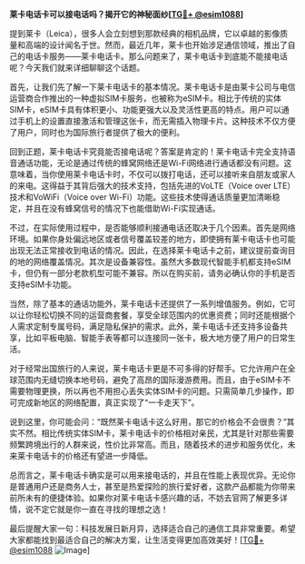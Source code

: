 **莱卡电话卡可以接电话吗？揭开它的神秘面纱[[TG💪+ @esim1088](https://t.me/s/esim1088)]**

提到莱卡（Leica），很多人会立刻想到那款经典的相机品牌，它以卓越的影像质量和高端的设计闻名于世。然而，最近几年，莱卡也开始涉足通信领域，推出了自己的电话卡服务——莱卡电话卡。那么问题来了，莱卡电话卡到底能不能接电话呢？今天我们就来详细聊聊这个话题。

首先，让我们先了解一下莱卡电话卡的基本情况。莱卡电话卡是由莱卡公司与电信运营商合作推出的一种虚拟SIM卡服务，也被称为eSIM卡。相比于传统的实体SIM卡，eSIM卡具有体积更小、功能更强大以及灵活性更高的特点。用户可以通过手机上的设置直接激活和管理这张卡，而无需插入物理卡片。这种技术不仅方便了用户，同时也为国际旅行者提供了极大的便利。

回到正题，莱卡电话卡究竟能否接电话呢？答案是肯定的！莱卡电话卡完全支持语音通话功能，无论是通过传统的蜂窝网络还是Wi-Fi网络进行通话都没有问题。这意味着，当你使用莱卡电话卡时，不仅可以拨打电话，还可以接听来自朋友或家人的来电。这得益于其背后强大的技术支持，包括先进的VoLTE（Voice over LTE）技术和VoWiFi（Voice over Wi-Fi）功能。这些技术使得通话质量更加清晰稳定，并且在没有蜂窝信号的情况下也能借助Wi-Fi实现通话。

不过，在实际使用过程中，是否能够顺利接通电话还取决于几个因素。首先是网络环境。如果你身处偏远地区或者信号覆盖较差的地方，即使拥有莱卡电话卡也可能出现无法正常接收到电话的情况。因此，在选择莱卡电话卡之前，建议提前查询目的地的网络覆盖情况。其次是设备兼容性。虽然大多数现代智能手机都支持eSIM卡，但仍有一部分老款机型可能不兼容。所以在购买前，请务必确认你的手机是否支持eSIM卡功能。

当然，除了基本的通话功能外，莱卡电话卡还提供了一系列增值服务。例如，它可以让你轻松切换不同的运营商套餐，享受全球范围内的优惠资费；同时还能根据个人需求定制专属号码，满足隐私保护的需求。此外，莱卡电话卡还支持多设备共享，比如平板电脑、智能手表等都可以连接同一张卡，极大地方便了用户的日常生活。

对于经常出国旅行的人来说，莱卡电话卡更是不可多得的好帮手。它允许用户在全球范围内无缝切换本地号码，避免了高昂的国际漫游费用。而且，由于eSIM卡不需要物理更换，所以再也不用担心丢失实体SIM卡的问题。只需简单几步操作，即可完成新地区的网络配置，真正实现了“一卡走天下”。

说到这里，你可能会问：“既然莱卡电话卡这么好用，那它的价格会不会很贵？”其实不然。相比传统实体SIM卡，莱卡电话卡的价格相对亲民，尤其是针对那些需要频繁跨境出行的人群来说，性价比非常高。而且，随着技术的进步和服务优化，未来莱卡电话卡的价格还有望进一步降低。

总而言之，莱卡电话卡确实是可以用来接电话的，并且在性能上表现优异。无论你是普通用户还是商务人士，甚至是热爱探险的旅行爱好者，这款产品都能为你带来前所未有的便捷体验。如果你对莱卡电话卡感兴趣的话，不妨去官网了解更多详情，说不定它就是你一直在寻找的理想之选！

最后提醒大家一句：科技发展日新月异，选择适合自己的通信工具非常重要。希望大家都能找到最适合自己的解决方案，让生活变得更加高效美好！[[TG💪+ @esim1088](https://t.me/s/esim1088) ![Image](https://i.postimg.cc/4NQfJmqS/Snipaste-2025-05-13-00-14-12.png)]